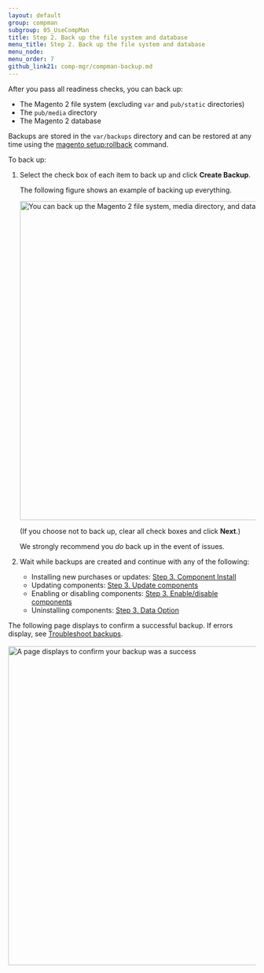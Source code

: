 ```yaml
---
layout: default 
group: compman
subgroup: 05_UseCompMan
title: Step 2. Back up the file system and database
menu_title: Step 2. Back up the file system and database
menu_node: 
menu_order: 7
github_link21: comp-mgr/compman-backup.md
---
```


After you pass all readiness checks, you can back up:

*	The Magento 2 file system (excluding `var` and `pub/static` directories)
*	The `pub/media` directory
*	The Magento 2 database

Backups are stored in the `var/backups` directory and can be restored at any time using the <a href="{{ site.gdeurl21 }}install-gde/install/cli/install-cli-uninstall-mods.html#instgde-cli-uninst-mod-roll">magento setup:rollback</a> command.

To back up:

1.	Select the check box of each item to back up and click **Create Backup**.

	The following figure shows an example of backing up everything.

	<img src="{{ site.baseurl }}common/images/cman_create-backup.png" width="650px" alt="You can back up the Magento 2 file system, media directory, and database">

	(If you choose not to back up, clear all check boxes and click **Next**.)

	<div class="bs-callout bs-callout-info" id="info">
      <p>We strongly recommend you <em>do</em> back up in the event of issues.</p>
    </div>

2. 	Wait while backups are created and continue with any of the following:

	*	Installing new purchases or updates: <a href="{{ site.gdeurl21 }}comp-mgr/compman-new-purchase.html">Step 3. Component Install</a>
	*	Updating components: <a href="{{ site.gdeurl21 }}comp-mgr/compman-update.html">Step 3. Update components</a>
	*	Enabling or disabling components: <a href="{{ site.gdeurl21 }}comp-mgr/compman-enable-disable.html">Step 3. Enable/disable components</a>
	*	Uninstalling components: <a href="{{ site.gdeurl21 }}comp-mgr/compman-uninst-data.html">Step 3. Data Option</a>

The following page displays to confirm a successful backup. If errors display, see <a href="{{ site.gdeurl21 }}comp-mgr/trouble/cman/tshoot_backup.html">Troubleshoot backups</a>.<br><br>
<img src="{{ site.baseurl }}common/images/cman_backup-success.png" width="650px" alt="A page displays to confirm your backup was a success">